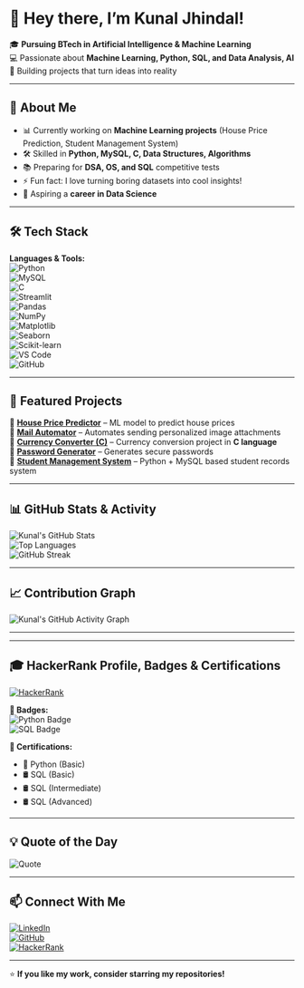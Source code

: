 # 👋 Hey there, I’m Kunal Jhindal!  

🎓 **Pursuing BTech in Artificial Intelligence & Machine Learning**  
💻 Passionate about **Machine Learning, Python, SQL, and Data Analysis, AI**   
🚀 Building projects that turn ideas into reality  

---

## 🚀 About Me  
- 📊 Currently working on **Machine Learning projects** (House Price Prediction, Student Management System)   
- 🛠 Skilled in **Python, MySQL, C, Data Structures, Algorithms**  
- 📚 Preparing for **DSA, OS, and SQL** competitive tests  
- ⚡ Fun fact: I love turning boring datasets into cool insights!  
- 🎯 Aspiring a **career in Data Science**  

---

## 🛠 Tech Stack  

**Languages & Tools:**  
![Python](https://img.shields.io/badge/Python-3670A0?logo=python&logoColor=white)  
![MySQL](https://img.shields.io/badge/MySQL-005C84?logo=mysql&logoColor=white)  
![C](https://img.shields.io/badge/C-00599C?logo=c&logoColor=white)  
![Streamlit](https://img.shields.io/badge/Streamlit-FF4B4B?logo=streamlit&logoColor=white)  
![Pandas](https://img.shields.io/badge/Pandas-150458?logo=pandas&logoColor=white)  
![NumPy](https://img.shields.io/badge/Numpy-013243?logo=numpy&logoColor=white)  
![Matplotlib](https://img.shields.io/badge/Matplotlib-11557c?logo=matplotlib&logoColor=white)  
![Seaborn](https://img.shields.io/badge/Seaborn-5f9ea0?logo=seaborn&logoColor=white)  
![Scikit-learn](https://img.shields.io/badge/Scikit--learn-f7931e?logo=scikit-learn&logoColor=white)  
![VS Code](https://img.shields.io/badge/VS%20Code-0078d7?logo=visual-studio-code&logoColor=white)  
![GitHub](https://img.shields.io/badge/GitHub-181717?logo=github&logoColor=white)  

---

## 📂 Featured Projects  

🔗 [**House Price Predictor**](https://github.com/kjuhi-18/House-price-predictor) – ML model to predict house prices  
🔗 [**Mail Automator**](https://github.com/kjuhi-18/Mail-Automator) – Automates sending personalized image attachments  
🔗 [**Currency Converter (C)**](https://github.com/kjuhi-18/Currency-Convertor) – Currency conversion project in **C language**  
🔗 [**Password Generator**](https://github.com/kjuhi-18/Password-Generator) – Generates secure passwords  
🔗 [**Student Management System**](https://github.com/kjuhi-18/Student-Management-System) – Python + MySQL based student records system  

---

## 📊 GitHub Stats & Activity  

![Kunal's GitHub Stats](https://github-readme-stats.vercel.app/api?username=kjuhi-18&show_icons=true&theme=tokyonight)  
![Top Languages](https://github-readme-stats.vercel.app/api/top-langs/?username=kjuhi-18&layout=compact&theme=tokyonight)  
![GitHub Streak](https://github-readme-streak-stats.herokuapp.com/?user=kjuhi-18&theme=tokyonight)  

---

## 📈 Contribution Graph  
![Kunal's GitHub Activity Graph](https://github-readme-activity-graph.vercel.app/graph?username=kjuhi-18&theme=react-dark&hide_border=true)  

---



---

## 🎓 HackerRank Profile, Badges & Certifications  

[![HackerRank](https://img.shields.io/badge/HackerRank-Kunal_Jhindal-2EC866?logo=hackerrank&logoColor=white)](https://www.hackerrank.com/profile/kunal_jhindal_b1)  

**🏅 Badges:**  
![Python Badge](https://img.shields.io/badge/Python%20(Gold%20Badge)-FFD700?style=for-the-badge&logo=python&logoColor=white)  
![SQL Badge](https://img.shields.io/badge/SQL%20(Gold%20Badge)-FFD700?style=for-the-badge&logo=mysql&logoColor=white)  

**📜 Certifications:**  
- 🐍 Python (Basic)  
- 🛢️ SQL (Basic)  
- 🛢️ SQL (Intermediate)  
- 🛢️ SQL (Advanced)  

---

## 💡 Quote of the Day  
![Quote](https://quotes-github-readme.vercel.app/api?type=horizontal&theme=radical)  

---

## 📫 Connect With Me  
[![LinkedIn](https://img.shields.io/badge/LinkedIn-Kunal%20Jhindal-blue?logo=linkedin)](https://linkedin.com/in/kunal-jhindal)  
[![GitHub](https://img.shields.io/badge/GitHub-kjuhi--18-black?logo=github)](https://github.com/kjuhi-18)  
[![HackerRank](https://img.shields.io/badge/HackerRank-Profile-2EC866?logo=hackerrank&logoColor=white)](https://www.hackerrank.com/profile/kunal_jhindal_b1)  

---

⭐ **If you like my work, consider starring my repositories!**
